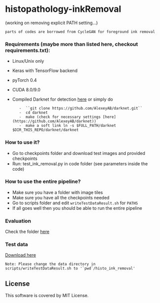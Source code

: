 # histopathology-inkRemoval

(working on removing explicit PATH setting...)

``parts of codes are borrowed from CycleGAN for foreground ink removal``

### Requirements (maybe more than listed here, checkout requirements.txt):

- Linux/Unix only
- Keras with TensorFlow backend
- pyTorch 0.4 
- CUDA 8.0/9.0
- Compiled Darknet for detection [here](https://github.com/AlexeyAB/darknet) or simply do
  
         -  ``git clone https://github.com/AlexeyAB/darknet.git``
         -  cd darknet 
         -  make (check for necessary settings [here](https://github.com/AlexeyAB/darknet))
         -  make a soft link ln -s $FULL_PATH/darknet $DIR_THIS_REPO/darknet/darknet
          
          
### How to use it?

- Go to checkpoints folder and download test images and provided checkpoints
- Run: test_ink_removal.py in code folder (see parameters inside the code)

### How to use the entire pipeline?

- Make sure you have a folder with image tiles
- Make sure you have all the checkpoints needed
- Go to scripts folder and edit ``writeTestDataResult.sh`` for `PATHS`
- If all goes well then you should be able to run the entire pipeline

### Evaluation

Check the folder [here](https://github.com/sharibox/histopathology-inkRemoval/tree/master/evaluation)

### Test data 

[Download here](https://s3.amazonaws.com/histologyinkremoval/histo_ink_removal.zip)

    Note: Please change the data directory in scripts/writeTestDataResult.sh to '`pwd`/histo_ink_removal'

## License

This software is covered by MIT License.
